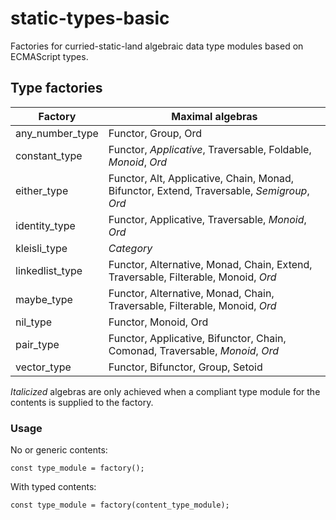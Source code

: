 # static-types-basic   
Factories for curried-static-land algebraic data type modules based on ECMAScript types.

## Type factories    
   
Factory | Maximal algebras
--------|------------------
any_number_type | Functor, Group, Ord
constant_type | Functor, *Applicative*, Traversable, Foldable, *Monoid*, *Ord* 
either_type | Functor, Alt, Applicative, Chain, Monad, Bifunctor, Extend, Traversable, *Semigroup*, *Ord* 
identity_type | Functor, Applicative, Traversable, *Monoid*,  *Ord* 
kleisli_type | *Category*
linkedlist_type | Functor, Alternative, Monad, Chain, Extend, Traversable, Filterable, Monoid, *Ord*
maybe_type | Functor, Alternative, Monad, Chain, Traversable, Filterable, Monoid, *Ord*  
nil_type | Functor, Monoid, Ord
pair_type | Functor, Applicative, Bifunctor, Chain, Comonad, Traversable, *Monoid*, *Ord*
vector_type | Functor, Bifunctor, Group, Setoid

*Italicized* algebras are only achieved when a compliant type module for the contents is supplied to the factory.

### Usage

No or generic contents:
```
const type_module = factory();
```
    
With typed contents:
```
const type_module = factory(content_type_module);
```

